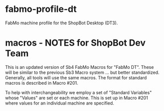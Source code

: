 # fabmo-profile-dt
FabMo machine profile for the ShopBot Desktop (DT3).

# macros - NOTES for ShopBot Dev Team
This is an updated version of Sb4 FabMo Macros for "FabMo DT".
These will be similar to the previous Sb3 Macro system ... but better standardized. Generally, all 
tools will use the same macros. The format for standard macros is described in Macro #201. 

To help with interchangeability we employ a set of "Standard Variables" whose "Values" are
set or each machine. This is set up in Macro #201 where values for an individual machine are specified.

